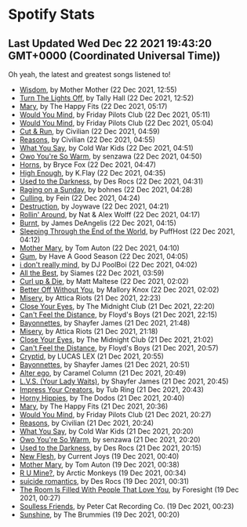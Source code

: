 
# Spotify Stats
## Last Updated Wed Dec 22 2021 19:43:20 GMT+0000 (Coordinated Universal Time))

Oh yeah, the latest and greatest songs listened to!

- [Wisdom](https://www.last.fm/music/Mother+Mother/_/Wisdom), by Mother Mother (22 Dec 2021, 12:55)
- [Turn The Lights Off](https://www.last.fm/music/Tally+Hall/_/Turn+The+Lights+Off), by Tally Hall (22 Dec 2021, 12:52)
- [Mary](https://www.last.fm/music/The+Happy+Fits/_/Mary), by The Happy Fits (22 Dec 2021, 05:17)
- [Would You Mind](https://www.last.fm/music/Friday+Pilots+Club/_/Would+You+Mind), by Friday Pilots Club (22 Dec 2021, 05:11)
- [Would You Mind](https://www.last.fm/music/Friday+Pilots+Club/_/Would+You+Mind), by Friday Pilots Club (22 Dec 2021, 05:04)
- [Cut & Run](https://www.last.fm/music/Civilian/_/Cut+&+Run), by Civilian (22 Dec 2021, 04:59)
- [Reasons](https://www.last.fm/music/Civilian/_/Reasons), by Civilian (22 Dec 2021, 04:55)
- [What You Say](https://www.last.fm/music/Cold+War+Kids/_/What+You+Say), by Cold War Kids (22 Dec 2021, 04:51)
- [Owo You're So Warm](https://www.last.fm/music/senzawa/_/Owo+You%27re+So+Warm), by senzawa (22 Dec 2021, 04:50)
- [Horns](https://www.last.fm/music/Bryce+Fox/_/Horns), by Bryce Fox (22 Dec 2021, 04:47)
- [High Enough](https://www.last.fm/music/K.Flay/_/High+Enough), by K.Flay (22 Dec 2021, 04:35)
- [Used to the Darkness](https://www.last.fm/music/Des+Rocs/_/Used+to+the+Darkness), by Des Rocs (22 Dec 2021, 04:31)
- [Raging on a Sunday](https://www.last.fm/music/bohnes/_/Raging+on+a+Sunday), by bohnes (22 Dec 2021, 04:28)
- [Culling](https://www.last.fm/music/Fein/_/Culling), by Fein (22 Dec 2021, 04:24)
- [Destruction](https://www.last.fm/music/Joywave/_/Destruction), by Joywave (22 Dec 2021, 04:21)
- [Rollin' Around](https://www.last.fm/music/Nat+&+Alex+Wolff/_/Rollin%27+Around), by Nat & Alex Wolff (22 Dec 2021, 04:17)
- [Burnt](https://www.last.fm/music/James+DeAngelis/_/Burnt), by James DeAngelis (22 Dec 2021, 04:15)
- [Sleeping Through the End of the World](https://www.last.fm/music/PuffHost/_/Sleeping+Through+the+End+of+the+World), by PuffHost (22 Dec 2021, 04:12)
- [Mother Mary](https://www.last.fm/music/Tom+Auton/_/Mother+Mary), by Tom Auton (22 Dec 2021, 04:10)
- [Gum](https://www.last.fm/music/Have+A+Good+Season/_/Gum), by Have A Good Season (22 Dec 2021, 04:05)
- [i don't really mind](https://www.last.fm/music/DJ+PoolBoi/_/i+don%27t+really+mind), by DJ PoolBoi (22 Dec 2021, 04:02)
- [All the Best](https://www.last.fm/music/Siames/_/All+the+Best), by Siames (22 Dec 2021, 03:59)
- [Curl up & Die](https://www.last.fm/music/Matt+Maltese/_/Curl+up+&+Die), by Matt Maltese (22 Dec 2021, 02:02)
- [Better Off Without You](https://www.last.fm/music/Mallory+Knox/_/Better+Off+Without+You), by Mallory Knox (22 Dec 2021, 02:02)
- [Misery](https://www.last.fm/music/Attica+Riots/_/Misery), by Attica Riots (21 Dec 2021, 22:23)
- [Close Your Eyes](https://www.last.fm/music/The+Midnight+Club/_/Close+Your+Eyes), by The Midnight Club (21 Dec 2021, 22:20)
- [Can't Feel the Distance](https://www.last.fm/music/Floyd%27s+Boys/_/Can%27t+Feel+the+Distance), by Floyd's Boys (21 Dec 2021, 22:15)
- [Bayonnettes](https://www.last.fm/music/Shayfer+James/_/Bayonnettes), by Shayfer James (21 Dec 2021, 21:48)
- [Misery](https://www.last.fm/music/Attica+Riots/_/Misery), by Attica Riots (21 Dec 2021, 21:18)
- [Close Your Eyes](https://www.last.fm/music/The+Midnight+Club/_/Close+Your+Eyes), by The Midnight Club (21 Dec 2021, 21:02)
- [Can't Feel the Distance](https://www.last.fm/music/Floyd%27s+Boys/_/Can%27t+Feel+the+Distance), by Floyd's Boys (21 Dec 2021, 20:57)
- [Cryptid](https://www.last.fm/music/LUCAS+LEX/_/Cryptid), by LUCAS LEX (21 Dec 2021, 20:55)
- [Bayonnettes](https://www.last.fm/music/Shayfer+James/_/Bayonnettes), by Shayfer James (21 Dec 2021, 20:51)
- [Alter ego](https://www.last.fm/music/Caramel+Column/_/Alter+ego), by Caramel Column (21 Dec 2021, 20:49)
- [L.V.S. (Your Lady Waits)](https://www.last.fm/music/Shayfer+James/_/L.V.S.+(Your+Lady+Waits)), by Shayfer James (21 Dec 2021, 20:45)
- [Impress Your Creators](https://www.last.fm/music/Tub+Ring/_/Impress+Your+Creators), by Tub Ring (21 Dec 2021, 20:43)
- [Horny Hippies](https://www.last.fm/music/The+Dodos/_/Horny+Hippies), by The Dodos (21 Dec 2021, 20:40)
- [Mary](https://www.last.fm/music/The+Happy+Fits/_/Mary), by The Happy Fits (21 Dec 2021, 20:36)
- [Would You Mind](https://www.last.fm/music/Friday+Pilots+Club/_/Would+You+Mind), by Friday Pilots Club (21 Dec 2021, 20:27)
- [Reasons](https://www.last.fm/music/Civilian/_/Reasons), by Civilian (21 Dec 2021, 20:24)
- [What You Say](https://www.last.fm/music/Cold+War+Kids/_/What+You+Say), by Cold War Kids (21 Dec 2021, 20:20)
- [Owo You're So Warm](https://www.last.fm/music/senzawa/_/Owo+You%27re+So+Warm), by senzawa (21 Dec 2021, 20:20)
- [Used to the Darkness](https://www.last.fm/music/Des+Rocs/_/Used+to+the+Darkness), by Des Rocs (21 Dec 2021, 20:15)
- [New Flesh](https://www.last.fm/music/Current+Joys/_/New+Flesh), by Current Joys (19 Dec 2021, 00:40)
- [Mother Mary](https://www.last.fm/music/Tom+Auton/_/Mother+Mary), by Tom Auton (19 Dec 2021, 00:38)
- [R U Mine?](https://www.last.fm/music/Arctic+Monkeys/_/R+U+Mine%3F), by Arctic Monkeys (19 Dec 2021, 00:34)
- [suicide romantics](https://www.last.fm/music/Des+Rocs/_/suicide+romantics), by Des Rocs (19 Dec 2021, 00:31)
- [The Room Is Filled With People That Love You](https://www.last.fm/music/Foresight/_/The+Room+Is+Filled+With+People+That+Love+You), by Foresight (19 Dec 2021, 00:27)
- [Soulless Friends](https://www.last.fm/music/Peter+Cat+Recording+Co./_/Soulless+Friends), by Peter Cat Recording Co. (19 Dec 2021, 00:23)
- [Sunshine](https://www.last.fm/music/The+Brummies/_/Sunshine), by The Brummies (19 Dec 2021, 00:20)
